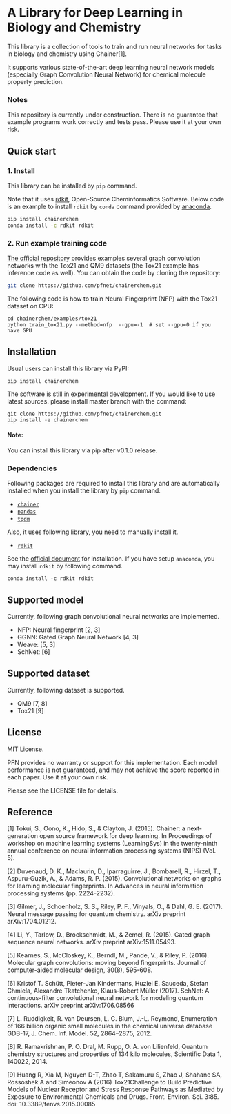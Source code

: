 # A Library for Deep Learning in Biology and Chemistry

This library is a collection of tools to train and run neural networks for 
tasks in biology and chemistry using Chainer[1].

It supports various state-of-the-art deep learning neural network models 
(especially Graph Convolution Neural Network) 
for chemical molecule property prediction.

### Notes

This repository is currently under construction.
There is no guarantee that example programs work correctly and tests pass.
Please use it at your own risk.

## Quick start

### 1. Install

This library can be installed by `pip` command.

Note that it uses [rdkit](https://github.com/rdkit/rdkit),
Open-Source Cheminformatics Software.
Below code is an example to install `rdkit` by `conda` command provided by
[anaconda](https://www.anaconda.com/what-is-anaconda/).

```bash
pip install chainerchem
conda install -c rdkit rdkit
```

### 2. Run example training code

[The official repository](https://github.com/pfnet/chainerchem) provides examples
several graph convolution networks with the Tox21 and QM9 datasets
(the Tox21 example has inference code as well). You can obtain the code by cloning
the repository:

```bash
git clone https://github.com/pfnet/chainerchem.git
```

The following code is how to train Neural Fingerprint (NFP) with the Tox21 dataset on CPU:

```
cd chainerchem/examples/tox21
python train_tox21.py --method=nfp  --gpu=-1  # set --gpu=0 if you have GPU
```

## Installation

Usual users can install this library via PyPI:
```
pip install chainerchem
```

The software is still in experimental development.
If you would like to use latest sources.
please install master branch with the command:

```
git clone https://github.com/pfnet/chainerchem.git
pip install -e chainerchem
```

#### Note:
You can install this library via pip after v0.1.0 release.

### Dependencies

Following packages are required to install this library and are automatically
installed when you install the library by `pip` command.

 - [`chainer`](https://docs.chainer.org/en/stable/index.html)
 - [`pandas`](https://pandas.pydata.org)
 - [`tqdm`](https://pypi.python.org/pypi/tqdm)

Also, it uses following library, you need to manually install it.

 - [`rdkit`](https://github.com/rdkit/rdkit)
 
See the [official document](http://www.rdkit.org/docs/Install.html) 
for installation.
If you have setup `anaconda`, you may install `rdkit` by following command.

```conda install -c rdkit rdkit```


## Supported model

Currently, following graph convolutional neural networks are implemented.

- NFP: Neural fingerprint [2, 3]
- GGNN: Gated Graph Neural Network [4, 3]
- Weave: [5, 3]
- SchNet: [6]

## Supported dataset

Currently, following dataset is supported.

- QM9 [7, 8]
- Tox21 [9]

## License

MIT License. 

PFN provides no warranty or support for this implementation. 
Each model performance is not guaranteed, and may not achieve the score reported in each paper.
Use it at your own risk.

Please see the LICENSE file for details.

## Reference

[1] Tokui, S., Oono, K., Hido, S., & Clayton, J. (2015). Chainer: a next-generation open source framework for deep learning. In Proceedings of workshop on machine learning systems (LearningSys) in the twenty-ninth annual conference on neural information processing systems (NIPS) (Vol. 5).

[2] Duvenaud, D. K., Maclaurin, D., Iparraguirre, J., Bombarell, R., Hirzel, T., Aspuru-Guzik, A., & Adams, R. P. (2015). Convolutional networks on graphs for learning molecular fingerprints. In Advances in neural information processing systems (pp. 2224-2232).

[3] Gilmer, J., Schoenholz, S. S., Riley, P. F., Vinyals, O., & Dahl, G. E. (2017). Neural message passing for quantum chemistry. arXiv preprint arXiv:1704.01212.

[4] Li, Y., Tarlow, D., Brockschmidt, M., & Zemel, R. (2015). Gated graph sequence neural networks. arXiv preprint arXiv:1511.05493.

[5] Kearnes, S., McCloskey, K., Berndl, M., Pande, V., & Riley, P. (2016). Molecular graph convolutions: moving beyond fingerprints. Journal of computer-aided molecular design, 30(8), 595-608.

[6] Kristof T. Schütt, Pieter-Jan Kindermans, Huziel E. Sauceda, Stefan Chmiela, Alexandre Tkatchenko, Klaus-Robert Müller (2017). SchNet: A continuous-filter convolutional neural network for modeling quantum interactions.
arXiv preprint arXiv:1706.08566

[7] L. Ruddigkeit, R. van Deursen, L. C. Blum, J.-L. Reymond, Enumeration of 166 billion organic small molecules in the chemical universe database GDB-17, J. Chem. Inf. Model. 52, 2864–2875, 2012.

[8] R. Ramakrishnan, P. O. Dral, M. Rupp, O. A. von Lilienfeld, Quantum chemistry structures and properties of 134 kilo molecules, Scientific Data 1, 140022, 2014.

[9] Huang R, Xia M, Nguyen D-T, Zhao T, Sakamuru S, Zhao J, Shahane SA, Rossoshek A and Simeonov A (2016) Tox21Challenge to Build Predictive Models of Nuclear Receptor and Stress Response Pathways as Mediated by Exposure to Environmental Chemicals and Drugs. Front. Environ. Sci. 3:85. doi: 10.3389/fenvs.2015.00085